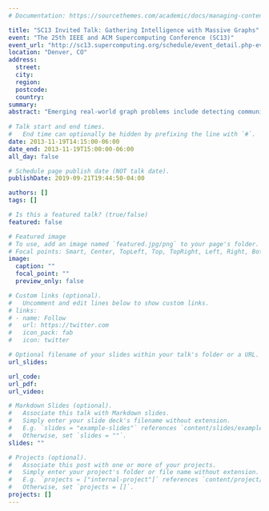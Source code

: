 ```yaml
---
# Documentation: https://sourcethemes.com/academic/docs/managing-content/

title: "SC13 Invited Talk: Gathering Intelligence with Massive Graphs"
event: "The 25th IEEE and ACM Supercomputing Conference (SC13)"
event_url: "http://sc13.supercomputing.org/schedule/event_detail.php-evid=mswk115.html"
location: "Denver, CO"
address:
  street:
  city:
  region:
  postcode:
  country:
summary:
abstract: "Emerging real-world graph problems include detecting community structure in large social networks, improving the resilience of the electric power grid, and detecting and preventing disease in human populations. Unlike traditional applications in computational science and engineering, solving these problems at scale often raises new challenges because of sparsity and the lack of locality in the data, the need for additional research on scalable algorithms and development of frameworks for solving these problems on high performance computers, and the need for improved models that also capture the noise and bias inherent in the torrential data streams. In this talk, the speaker will discuss the opportunities and challenges in massive data-intensive computing for applications in computational biology, genomics, and security. This talk will highlight the importance of a portfolio of high performance computing and big data platforms for massive data analytics."
 
# Talk start and end times.
#   End time can optionally be hidden by prefixing the line with `#`.
date: 2013-11-19T14:15:00-06:00
date_end: 2013-11-19T15:00:00-06:00
all_day: false

# Schedule page publish date (NOT talk date).
publishDate: 2019-09-21T19:44:50-04:00

authors: []
tags: []

# Is this a featured talk? (true/false)
featured: false

# Featured image
# To use, add an image named `featured.jpg/png` to your page's folder. 
# Focal points: Smart, Center, TopLeft, Top, TopRight, Left, Right, BottomLeft, Bottom, BottomRight.
image:
  caption: ""
  focal_point: ""
  preview_only: false

# Custom links (optional).
#   Uncomment and edit lines below to show custom links.
# links:
# - name: Follow
#   url: https://twitter.com
#   icon_pack: fab
#   icon: twitter

# Optional filename of your slides within your talk's folder or a URL.
url_slides:

url_code:
url_pdf:
url_video:

# Markdown Slides (optional).
#   Associate this talk with Markdown slides.
#   Simply enter your slide deck's filename without extension.
#   E.g. `slides = "example-slides"` references `content/slides/example-slides.md`.
#   Otherwise, set `slides = ""`.
slides: ""

# Projects (optional).
#   Associate this post with one or more of your projects.
#   Simply enter your project's folder or file name without extension.
#   E.g. `projects = ["internal-project"]` references `content/project/deep-learning/index.md`.
#   Otherwise, set `projects = []`.
projects: []
---
```

